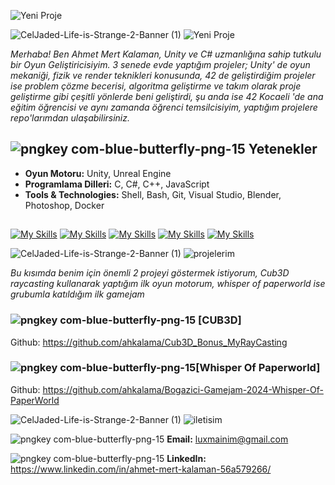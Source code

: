 
![Yeni Proje](https://github.com/user-attachments/assets/abf75f93-c0e0-4a2f-831f-5aed6221b862)

![CelJaded-Life-is-Strange-2-Banner (1)](https://github.com/user-attachments/assets/a077fd47-2c48-4d7a-99ad-70995c0cc8ea)
![Yeni Proje](https://github.com/user-attachments/assets/6cdfe43c-cbe3-4707-be45-ac5116a5d462)

*Merhaba! Ben Ahmet Mert Kalaman, Unity ve C# uzmanlığına sahip tutkulu bir Oyun Geliştiricisiyim. 3 senede evde yaptığım projeler; Unity' de oyun mekaniği, fizik ve render teknikleri konusunda, 42 de geliştirdiğim projeler ise problem çözme becerisi, algoritma geliştirme ve takım olarak proje geliştirme gibi çeşitli yönlerde beni geliştirdi, şu anda ise 42 Kocaeli 'de ana eğitim öğrencisi ve aynı zamanda öğrenci temsilcisiyim, yaptığım projelere repo'larımdan ulaşabilirsiniz.*


## ![pngkey com-blue-butterfly-png-15](https://github.com/user-attachments/assets/ea518233-6f8a-4ea1-a88d-c6e5cc316dc2) Yetenekler
- **Oyun Motoru:** Unity, Unreal Engine
- **Programlama Dilleri:** C, C#, C++, JavaScript
- **Tools & Technologies:** Shell, Bash, Git, Visual Studio, Blender, Photoshop, Docker


##
[![My Skills](https://skillicons.dev/icons?i=c,cs,cpp&perline=3)](https://skillicons.dev)
[![My Skills](https://skillicons.dev/icons?i=docker,git,github&perline=3)](https://skillicons.dev)
[![My Skills](https://skillicons.dev/icons?i=linkedin,vim,wordpress&perline=3)](https://skillicons.dev)
[![My Skills](https://skillicons.dev/icons?i=sublime,unity,unreal&perline=3)](https://skillicons.dev)
[![My Skills](https://skillicons.dev/icons?i=vscode,ps,js&perline=3)](https://skillicons.dev)

![CelJaded-Life-is-Strange-2-Banner (1)](https://github.com/user-attachments/assets/64a38836-36b2-40a3-b103-aff0c598a0b2)
![projelerim](https://github.com/user-attachments/assets/b809207f-3b8a-4da7-ba09-a67e734e5e8c)

*Bu kısımda benim için önemli 2 projeyi göstermek istiyorum, Cub3D raycasting kullanarak yaptığım ilk oyun motorum, whisper of paperworld ise grubumla katıldığım ilk gamejam*

### ![pngkey com-blue-butterfly-png-15](https://github.com/user-attachments/assets/ea518233-6f8a-4ea1-a88d-c6e5cc316dc2) [CUB3D]

Github: https://github.com/ahkalama/Cub3D_Bonus_MyRayCasting

### ![pngkey com-blue-butterfly-png-15](https://github.com/user-attachments/assets/ea518233-6f8a-4ea1-a88d-c6e5cc316dc2)[Whisper Of Paperworld]

Github: https://github.com/ahkalama/Bogazici-Gamejam-2024-Whisper-Of-PaperWorld

![CelJaded-Life-is-Strange-2-Banner (1)](https://github.com/user-attachments/assets/64a38836-36b2-40a3-b103-aff0c598a0b2)
![iletisim](https://github.com/user-attachments/assets/c526dab2-714d-4a6c-919a-fffa8ce3e170)

![pngkey com-blue-butterfly-png-15](https://github.com/user-attachments/assets/ea518233-6f8a-4ea1-a88d-c6e5cc316dc2)
**Email:** luxmainim@gmail.com

![pngkey com-blue-butterfly-png-15](https://github.com/user-attachments/assets/ea518233-6f8a-4ea1-a88d-c6e5cc316dc2)
**LinkedIn:** https://www.linkedin.com/in/ahmet-mert-kalaman-56a579266/


